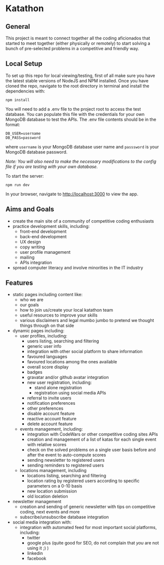 # Katathon

## General
This project is meant to connect together all the coding aficionados that started to meet together (either physically or remotely) to start solving a bunch of pre-selected problems in a competitive and friendly way.

## Local Setup
To set up this repo for local viewing/testing, first of all make sure you have the latest stable versions of NodeJS and NPM installed.
Once you have cloned the repo, navigate to the root directory in terminal and install the dependencies with:
```
npm install
```
You will need to add a .env file to the project root to access the test database. You can populate this file with the credentials for your own MongoDB database to test the APIs. The .env file contents should be in the format:

```
DB_USER=username
DB_PASS=password
```

where `username` is your MongoDB database user name and `passsword` is your MongoDB database password.

_Note: You will also need to make the necessary modifications to the config file if you are testing with your own database._

To start the server:
```
npm run dev
```
In your browser, navigate to [http://localhost:3000](http://localhost:3000) to view the app.

## Aims and Goals
* create the main site of a community of competitive coding enthusiasts
* practice development skills, including:
    * front-end development
    * back-end development
    * UX design
    * copy writing
    * user profile management
    * mailing
    * APIs integration
* spread computer literacy and involve minorities in the IT industry

## Features
* static pages including content like:
  * who we are
  * our goals
  * how to join us/create your local katathon team
  * useful resources to improve your skills
  * various disclaimers and legal mumbo jumbo to pretend we thought things through on that side
* dynamic pages including:
  * user profiles, including:
    * users listing, searching and filtering
    * generic user info
    * integration with other social platform to share information
    * favoured languages
    * favoured locations among the ones available
    * overall score display
    * badges
    * gravatar and/or github avatar integration
    * new user registration, including:
      * stand alone registration
      * registration using social media APIs
    * referral to invite users
    * notification preferences
    * other preferences
    * disable account feature
    * reactive account feature
    * delete account feature
  * events management, including:
    * integration with CodeWars or other competitive coding sites APIs
    * creation and management of a list of katas for each single event with relative scores
    * check on the solved problems on a single user basis before and after the event to auto-compute scores
    * sending newsletter to registered users
    * sending reminders to registered users
  * locations management, including
    * locations listing, searching and filtering
    * location rating by registered users according to specific parameters on a 0-10 basis
    * new location submission
    * old location deletion
* newsletter management
  * creation and sending of generic newsletter with tips on competitive coding, next events and more
  * subscribe/unsubscribe database integration
* social media integration with:
  * integration with automated feed for most important social platforms, including:
    * twitter
    * google plus (quite good for SEO, do not complain that *you* are not using it ;) )
    * linkedin
    * facebook
